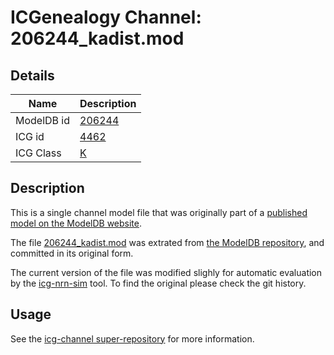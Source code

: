 # ICGenealogy Channel: 206244\_kadist.mod

## Details

Name | Description
---- | -----------
ModelDB id | [206244](http://senselab.med.yale.edu/ModelDB/ShowModel.cshtml?model=206244)
ICG id | [4462](http://icg.neurotheory.ox.ac.uk/channels/1/4462)
ICG Class | [K](http://icg.neurotheory.ox.ac.uk/channels/1)

## Description

This is a single channel model file that was originally part of a [published model on the ModelDB website](http://senselab.med.yale.edu/mModelDB/ShowModel.cshtml?model=206244).


The file [206244\_kadist.mod](206244_kadist.mod) was extrated from [the ModelDB repository](http://senselab.med.yale.edu/ModelDB/ShowModel.cshtml?model=206244), and committed in its original form.

The current version of the file was modified slighly for automatic evaluation by the [icg-nrn-sim](https://github.com/icgenealogy/icg-nrn-sim) tool. To find the original please check the git history.


## Usage

See the [icg-channel super-repository](https://github.com/icgenealogy/icg-channels) for more information.